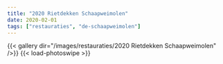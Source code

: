 ```yaml
---
title: "2020 Rietdekken Schaapweimolen"
date: 2020-02-01
tags: ["restauraties", "de-schaapweimolen"]
---
```


{{< gallery dir="/images/restauraties/2020 Rietdekken Schaapweimolen" />}}
{{< load-photoswipe >}}